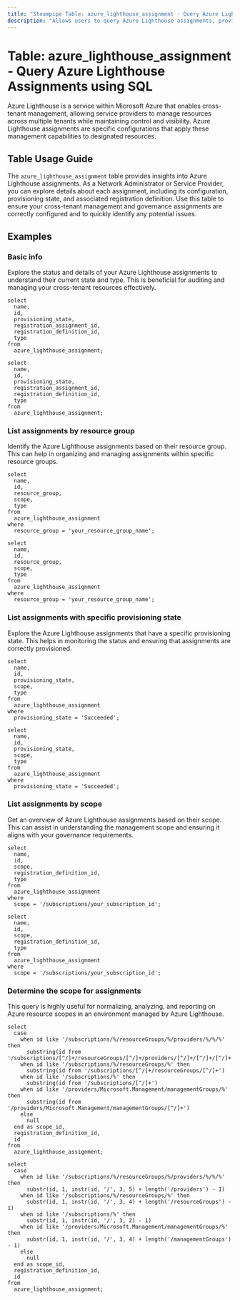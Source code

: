 ```yaml
---
title: "Steampipe Table: azure_lighthouse_assignment - Query Azure Lighthouse Assignments using SQL"
description: "Allows users to query Azure Lighthouse assignments, providing insights into the management and governance of resources across multiple tenants."
---
```


# Table: azure_lighthouse_assignment - Query Azure Lighthouse Assignments using SQL

Azure Lighthouse is a service within Microsoft Azure that enables cross-tenant management, allowing service providers to manage resources across multiple tenants while maintaining control and visibility. Azure Lighthouse assignments are specific configurations that apply these management capabilities to designated resources.

## Table Usage Guide

The `azure_lighthouse_assignment` table provides insights into Azure Lighthouse assignments. As a Network Administrator or Service Provider, you can explore details about each assignment, including its configuration, provisioning state, and associated registration definition. Use this table to ensure your cross-tenant management and governance assignments are correctly configured and to quickly identify any potential issues.

## Examples

### Basic info
Explore the status and details of your Azure Lighthouse assignments to understand their current state and type. This is beneficial for auditing and managing your cross-tenant resources effectively.

```sql+postgres
select
  name,
  id,
  provisioning_state,
  registration_assignment_id,
  registration_definition_id,
  type
from
  azure_lighthouse_assignment;
```

```sql+sqlite
select
  name,
  id,
  provisioning_state,
  registration_assignment_id,
  registration_definition_id,
  type
from
  azure_lighthouse_assignment;
```

### List assignments by resource group
Identify the Azure Lighthouse assignments based on their resource group. This can help in organizing and managing assignments within specific resource groups.

```sql+postgres
select
  name,
  id,
  resource_group,
  scope,
  type
from
  azure_lighthouse_assignment
where
  resource_group = 'your_resource_group_name';
```

```sql+sqlite
select
  name,
  id,
  resource_group,
  scope,
  type
from
  azure_lighthouse_assignment
where
  resource_group = 'your_resource_group_name';
```

### List assignments with specific provisioning state
Explore the Azure Lighthouse assignments that have a specific provisioning state. This helps in monitoring the status and ensuring that assignments are correctly provisioned.

```sql+postgres
select
  name,
  id,
  provisioning_state,
  scope,
  type
from
  azure_lighthouse_assignment
where
  provisioning_state = 'Succeeded';
```

```sql+sqlite
select
  name,
  id,
  provisioning_state,
  scope,
  type
from
  azure_lighthouse_assignment
where
  provisioning_state = 'Succeeded';
```

### List assignments by scope
Get an overview of Azure Lighthouse assignments based on their scope. This can assist in understanding the management scope and ensuring it aligns with your governance requirements.

```sql+postgres
select
  name,
  id,
  scope,
  registration_definition_id,
  type
from
  azure_lighthouse_assignment
where
  scope = '/subscriptions/your_subscription_id';
```

```sql+sqlite
select
  name,
  id,
  scope,
  registration_definition_id,
  type
from
  azure_lighthouse_assignment
where
  scope = '/subscriptions/your_subscription_id';
```

### Determine the scope for assignments
This query is highly useful for normalizing, analyzing, and reporting on Azure resource scopes in an environment managed by Azure Lighthouse.

```sql+postgres
select
  case
    when id like '/subscriptions/%/resourceGroups/%/providers/%/%/%' then
      substring(id from '/subscriptions/[^/]+/resourceGroups/[^/]+/providers/[^/]+/[^/]+/[^/]+')
    when id like '/subscriptions/%/resourceGroups/%' then
      substring(id from '/subscriptions/[^/]+/resourceGroups/[^/]+')
    when id like '/subscriptions/%' then
      substring(id from '/subscriptions/[^/]+')
    when id like '/providers/Microsoft.Management/managementGroups/%' then
      substring(id from '/providers/Microsoft.Management/managementGroups/[^/]+')
    else
      null
  end as scope_id,
  registration_definition_id,
  id
from
  azure_lighthouse_assignment;
```

```sql+sqlite
select
  case
    when id like '/subscriptions/%/resourceGroups/%/providers/%/%/%' then
      substr(id, 1, instr(id, '/', 3, 5) + length('/providers') - 1)
    when id like '/subscriptions/%/resourceGroups/%' then
      substr(id, 1, instr(id, '/', 3, 4) + length('/resourceGroups') - 1)
    when id like '/subscriptions/%' then
      substr(id, 1, instr(id, '/', 3, 2) - 1)
    when id like '/providers/Microsoft.Management/managementGroups/%' then
      substr(id, 1, instr(id, '/', 3, 4) + length('/managementGroups') - 1)
    else
      null
  end as scope_id,
  registration_definition_id,
  id
from
  azure_lighthouse_assignment;
```
